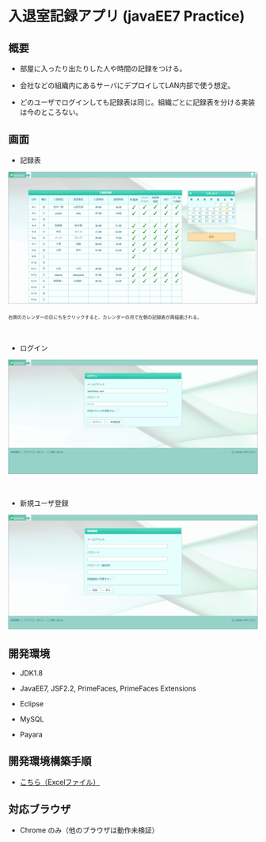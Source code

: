 ﻿# 入退室記録アプリ (javaEE7 Practice)

## 概要

* 部屋に入ったり出たりした人や時間の記録をつける。

* 会社などの組織内にあるサーバにデプロイしてLAN内部で使う想定。

* どのユーザでログインしても記録表は同じ。組織ごとに記録表を分ける実装は今のところない。

## 画面

* 記録表


![記録](readme/record_2.png)

<span style="font-size: 65%">右側のカレンダーの日にちをクリックすると、カレンダーの月で左側の記録表が再描画される。</span>

<br />

* ログイン

![ログイン](readme/login_2.png)

<br />

* 新規ユーザ登録

![新規ユーザ登録](readme/regist_2.png)

## 開発環境

* JDK1.8

* JavaEE7, JSF2.2, PrimeFaces, PrimeFaces Extensions

* Eclipse

* MySQL

* Payara

## 開発環境構築手順

* [こちら（Excelファイル）](readme/開発環境構築手順.xlsx "こちら（Excelファイル）")

## 対応ブラウザ

* Chrome のみ（他のブラウザは動作未検証）



